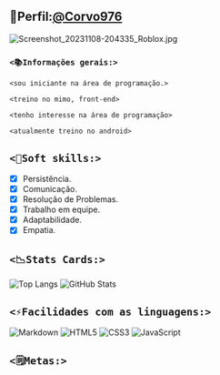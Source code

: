 ##  👤Perfil:[@Corvo976]()
![Screenshot_20231108-204335_Roblox.jpg](https://github.com/Corvo976/Repositorico/assets/128872433/3ccf8404-9017-48eb-b1b5-54865ac0ff24)

### ```<📚Informações gerais:>```

```<sou iniciante na área de programação.>```

```<treino no mimo, front-end>```

```<tenho interesse na área de programação>```

```<atualmente treino no android>```

## ```<💎Soft skills:>```
- [x] Persistência. 
- [x] Comunicação.
- [x] Resolução de Problemas.
- [x] Trabalho em equipe.
- [x] Adaptabilidade.
- [x] Empatia.

## ```<📉Stats Cards:>```
![Top Langs](https://github-readme-stats-git-masterrstaa-rickstaa.vercel.app/api/top-langs/?username=SEUUSERNAME&bg_color=000&border_color=30A3DC&title_color=E94D5F&text_color=FFF)
![GitHub Stats](https://github-readme-stats.vercel.app/api?username=SEUUSERNAME&theme=transparent&bg_color=000&border_color=30A3DC&show_icons=true&icon_color=30A3DC&title_color=E94D5F&text_color=FFF)
## ```<⚡️Facilidades com as linguagens:>```

![Markdown](https://img.shields.io/badge/Markdown-000?style=for-the-badge&logo=markdown) ![HTML5](https://img.shields.io/badge/HTML5-E34F26?style=for-the-badge&logo=html5&logoColor=white)
 ![CSS3](https://img.shields.io/badge/CSS3-1572B6?style=for-the-badge&logo=css3&logoColor=white) ![JavaScript](https://img.shields.io/badge/JavaScript-F7DF1E?style=for-the-badge&logo=javascript&logoColor=black)

## ```<🗒Metas:>```



